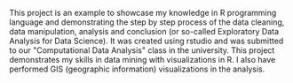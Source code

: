 This project is an example to showcase my knowledge in R programming language and demonstrating the step by step process of the data cleaning, data manipulation, analysis and conclusion (or so-called Exploratory Data Analysis for Data Science). It was created using rstudio and was submitted to our "Computational Data Analysis" class in the university. This project demonstrates my skills in data mining with visualizations in R. I also have performed GIS (geographic information) visualizations in the analysis.
